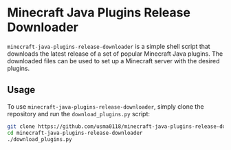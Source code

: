 # Minecraft Java Plugins Release Downloader

`minecraft-java-plugins-release-downloader` is a simple shell script that downloads the latest release of a set of popular Minecraft Java plugins. The downloaded files can be used to set up a Minecraft server with the desired plugins.

## Usage

To use `minecraft-java-plugins-release-downloader`, simply clone the repository and run the `download_plugins.py` script:

```sh
git clone https://github.com/usma0118/minecraft-java-plugins-release-downloader.git
cd minecraft-java-plugins-release-downloader
./download_plugins.py
